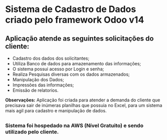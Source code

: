 # Sistema de Cadastro de Dados criado pelo framework Odoo v14



## Aplicação atende as seguintes solicitações do cliente:

*	Cadastro dos dados dos solicitantes;
*	Utiliza Banco de dados para amazenamento das informações;
*	O sistema possui acesso por Login e senha;
*	Realiza Pesquisas diversas com os dados armazenados;
*	Manipulação dos Dados;
* Impressões das informações;
* Emissão de relatorios.
  
**Observações:** Aplicação foi criada para atender a demanda do cliente que precisava sair de inúmeras planilhas que possuia no Excel, para um sistema mais agil para cadastro e manipulação de dados.

##

### Sistema foi hospedado na AWS (Nível Gratuito) e sendo utilizado pelo cliente.
